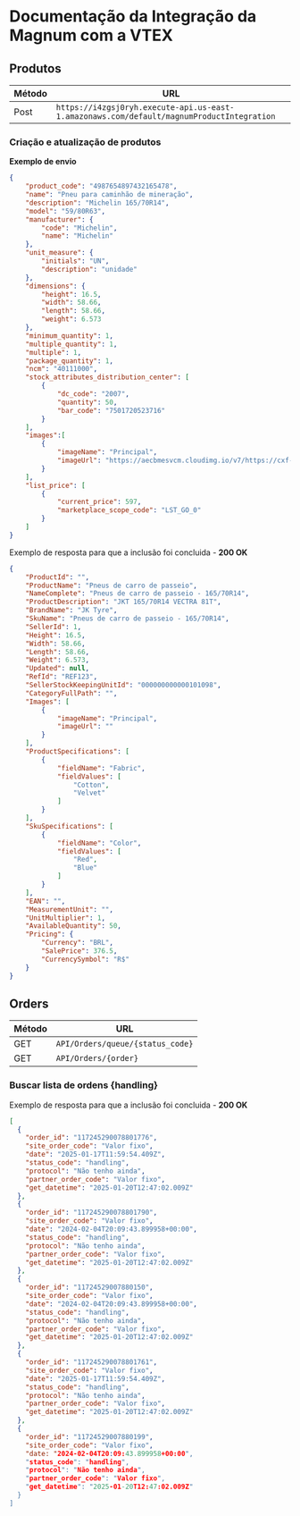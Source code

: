 # **Documentação da Integração da Magnum com a VTEX**

## Produtos
| Método | URL |
| ----------- | ----------- |
| Post | ```https://i4zgsj0ryh.execute-api.us-east-1.amazonaws.com/default/magnumProductIntegration```

### Criação e atualização de produtos

**Exemplo de envio**
``` json
{
    "product_code": "4987654897432165478",
    "name": "Pneu para caminhão de mineração",
    "description": "Michelin 165/70R14",
    "model": "59/80R63",
    "manufacturer": {
        "code": "Michelin",
        "name": "Michelin"
    },
    "unit_measure": {
        "initials": "UN",
        "description": "unidade"
    },
    "dimensions": {
        "height": 16.5,
        "width": 58.66,
        "length": 58.66,
        "weight": 6.573
    },
    "minimum_quantity": 1,
    "multiple_quantity": 1,
    "multiple": 1,
    "package_quantity": 1,
    "ncm": "40111000",
    "stock_attributes_distribution_center": [
        {
            "dc_code": "2007",
            "quantity": 50,
            "bar_code": "7501720523716"
        }
    ],
	"images":[
		{
			"imageName": "Principal",
			"imageUrl": "https://aecbmesvcm.cloudimg.io/v7/https://cxf-prod.azureedge.net/b2b-experience-production/attachments/cleecwyga05cz01nfpl5s7juj-xdr4-vue-3-4.two-thirds.png"
		}
	],
    "list_price": [
        {
            "current_price": 597,
            "marketplace_scope_code": "LST_GO_0"
        }
    ]
}

```
Exemplo de resposta para que a inclusão foi concluida - **200 OK**

``` json
{
	"ProductId": "",
	"ProductName": "Pneus de carro de passeio",
	"NameComplete": "Pneus de carro de passeio - 165/70R14",
	"ProductDescription": "JKT 165/70R14 VECTRA 81T",
	"BrandName": "JK Tyre",
	"SkuName": "Pneus de carro de passeio - 165/70R14",
	"SellerId": 1,
	"Height": 16.5,
	"Width": 58.66,
	"Length": 58.66,
	"Weight": 6.573,
	"Updated": null,
	"RefId": "REF123",
	"SellerStockKeepingUnitId": "000000000000101098",
	"CategoryFullPath": "",
	"Images": [
		{
			"imageName": "Principal",
			"imageUrl": ""
		}
	],
	"ProductSpecifications": [
		{
			"fieldName": "Fabric",
			"fieldValues": [
				"Cotton",
				"Velvet"
			]
		}
	],
	"SkuSpecifications": [
		{
			"fieldName": "Color",
			"fieldValues": [
				"Red",
				"Blue"
			]
		}
	],
	"EAN": "",
	"MeasurementUnit": "",
	"UnitMultiplier": 1,
	"AvailableQuantity": 50,
	"Pricing": {
		"Currency": "BRL",
		"SalePrice": 376.5,
		"CurrencySymbol": "R$"
	}
}
```

## Orders
| Método | URL |
| ----------- | ----------- |
| GET | ```API/Orders/queue/{status_code}``` | 
| GET | ```API/Orders/{order}``` | 

### Buscar lista de ordens {handling}

Exemplo de resposta para que a inclusão foi concluida - **200 OK**

``` json
[
  {
    "order_id": "117245290078801776",
    "site_order_code": "Valor fixo",
    "date": "2025-01-17T11:59:54.409Z",
    "status_code": "handling",
    "protocol": "Não tenho ainda",
    "partner_order_code": "Valor fixo",
    "get_datetime": "2025-01-20T12:47:02.009Z"
  },
  {
    "order_id": "117245290078801790",
    "site_order_code": "Valor fixo",
    "date": "2024-02-04T20:09:43.899958+00:00",
    "status_code": "handling",
    "protocol": "Não tenho ainda",
    "partner_order_code": "Valor fixo",
    "get_datetime": "2025-01-20T12:47:02.009Z"
  },
  {
    "order_id": "11724529007880150",
    "site_order_code": "Valor fixo",
    "date": "2024-02-04T20:09:43.899958+00:00",
    "status_code": "handling",
    "protocol": "Não tenho ainda",
    "partner_order_code": "Valor fixo",
    "get_datetime": "2025-01-20T12:47:02.009Z"
  },
  {
    "order_id": "117245290078801761",
    "site_order_code": "Valor fixo",
    "date": "2025-01-17T11:59:54.409Z",
    "status_code": "handling",
    "protocol": "Não tenho ainda",
    "partner_order_code": "Valor fixo",
    "get_datetime": "2025-01-20T12:47:02.009Z"
  },
  {
    "order_id": "11724529007880199",
    "site_order_code": "Valor fixo",
    "date: "2024-02-04T20:09:43.899958+00:00",
    "status_code": "handling",
    "protocol": "Não tenho ainda",
    "partner_order_code": "Valor fixo",
    "get_datetime": "2025-01-20T12:47:02.009Z"
  }
]
```
